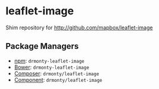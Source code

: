 leaflet-image
=============

Shim repository for http://github.com/mapbox/leaflet-image

Package Managers
----------------

* [npm](http://npmjs.org/package/drmonty-leaflet-image): `drmonty-leaflet-image`
* [Bower](http://twitter.github.com/bower/): `drmonty-leaflet-image`
* [Composer](http://packagist.org/packages/drmonty/leaflet-image): `drmonty/leaflet-image`
* [Component](http://component.io): `drmonty/leaflet-image`